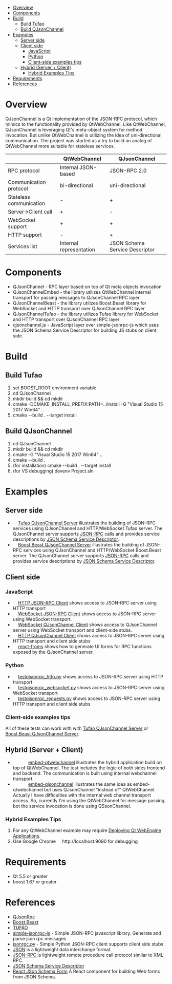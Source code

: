 - [Overview](#overview)
- [Components](#components)
- [Build](#build)
  - [Build Tufao](#build-tufao)
  - [Build QJsonChannel](#build-qjsonchannel)
- [Examples](#examples)
  - [Server side](#server-side)
  - [Client side](#client-side)
    - [JavaScript](#javascript)
    - [Python](#python)
    - [Client-side examples tips](#client-side-examples-tips)
  - [Hybrid (Server + Client)](#hybrid-server--client)
    - [Hybrid Examples Tips](#hybrid-examples-tips)
- [Requirements](#requirements)
- [References](#references)

# Overview

QJsonChannel is a Qt implementation of the JSON-RPC protocol, which mimics to the functionality provided by QtWebChannel.
Like QtWebChannel, QJsonChannel is leveraging Qt's meta-object system for method invocation. But unlike QtWebChannel is utilizing the idea of uni-directional communication. The project was started as a try to build an analog of QtWebChannel more suitable for stateless services.

|                           | QtWebChannel              | QJsonChannel                  |
|---                        |---                        |---                            |
| RPC protocol              | Internal JSON-based       | JSON-RPC 2.0                  |
| Communication protocol    | bi-directional            | uni-directional               |
| Stateless communication   | -                         |  +                            |
| Server->Client call       | +                         |  -                            |
| WebSocket support         | +                         |  +                            |
| HTTP support              | -                         |  +                            |
| Services list             | Internal representation   | JSON Schema Service Descriptor|

# Components

* QJsonChannel - RPC layer based on top of Qt meta objects invocation
* QJsonChannelEmbed - the library utilizes QtWebChannel internal transport for passing messages to QJsonChannel RPC layer
* QJsonChannelBeast - the library utilizes Boost.Beast library for WebSocket and HTTP transport over QJsonChannel RPC layer
* QJsonChannelTufao - the library utilizes Tufao library for WebSocket and HTTP transport over QJsonChannel RPC layer
* qjsonchannel.js - JavaScript layer over simple-jsonrpc-js which uses the JSON Schema Service Descriptor for building JS stubs on client side. 

# Build

## Build Tufao 
1. set BOOST_ROOT environment variable
2. cd QJsonChannel
3. mkdir build && cd mkdir
4. cmake -DCMAKE_INSTALL_PREFIX:PATH=../install -G "Visual Studio 15 2017 Win64" ..
5. cmake --build . --target install

## Build QJsonChannel
1. cd QJsonChannel
3. mkdir build && cd mkdir
2. cmake -G "Visual Studio 15 2017 Win64" ..
4. cmake --build . 
5. (for installation) cmake --build . --target install 
6. (for VS debugging) devenv Project.sln

# Examples

## Server side
- <img src="https://seeklogo.com/images/C/c-logo-43CE78FF9C-seeklogo.com.png" width="12" height="12"> [Tufao QJsonChannel Server](https://github.com/kdeyev/QJsonChannel/tree/master/examples/tufao-server) illustrates the building of JSON-RPC services using QJsonChannel and HTTP/WebSocket Tufao server. The QJsonChannel server supports [JSON-RPC](http://jsonrpc.org/)  calls and provides service descriptions by [JSON Schema Service Descriptor](https://jsonrpc.org/historical/).
- <img src="https://seeklogo.com/images/C/c-logo-43CE78FF9C-seeklogo.com.png" width="12" height="12"> [Boost.Beast QJsonChannel Server](https://github.com/kdeyev/QJsonChannel/tree/master/examples/beast-server) illustrates the building of JSON-RPC services using QJsonChannel and HTTP/WebSocket Boost.Beast server. The QJsonChannel server supports [JSON-RPC](http://jsonrpc.org/)  calls and provides service descriptions by [JSON Schema Service Descriptor](https://jsonrpc.org/historical/).
  
## Client side
### JavaScript
- <img src="https://seeklogo.com/images/J/javascript-js-logo-2949701702-seeklogo.com.png" width="12" height="12"> [HTTP JSON-RPC Client](https://github.com/kdeyev/QJsonChannel/blob/master/javascript/examples/http-client/index.html) shows access to JSON-RPC server using HTTP transport 
- <img src="https://seeklogo.com/images/J/javascript-js-logo-2949701702-seeklogo.com.png" width="12" height="12"> [WebSocket JSON-RPC Client](https://github.com/kdeyev/QJsonChannel/blob/master/javascript/examples/ws-client/index.html) shows access to JSON-RPC server using WebSocket transport.
- <img src="https://seeklogo.com/images/J/javascript-js-logo-2949701702-seeklogo.com.png" width="12" height="12"> [WebSocket QJsonChannel Client](https://github.com/kdeyev/QJsonChannel/blob/master/javascript/examples/rpc-ws-client/index.html) shows access to QJsonChannel server using WebSocket transport and client-side stubs.
- <img src="https://seeklogo.com/images/J/javascript-js-logo-2949701702-seeklogo.com.png" width="12" height="12"> [HTTP QJsonChannel Client](https://github.com/kdeyev/QJsonChannel/blob/master/javascript/examples/rpc-http-client/index.html) shows access to JSON-RPC server using HTTP transport and client side stubs
- <img src="https://seeklogo.com/images/R/react-logo-7B3CE81517-seeklogo.com.png" width="12" height="12"> [react-froms](https://github.com/kdeyev/QJsonChannel/tree/master/javascript/examples/react-froms-client) shows how to generate UI forms for RPC functions exposed by the QJsonChannel server. 

### Python
- <img src="https://seeklogo.com/images/P/python-logo-A32636CAA3-seeklogo.com.png" width="12" height="12"> [testqjsonrpc_http.py](https://github.com/kdeyev/QJsonChannel/blob/master/python/testqjsonrpc_http.py) shows access to JSON-RPC server using HTTP transport
- <img src="https://seeklogo.com/images/P/python-logo-A32636CAA3-seeklogo.com.png" width="12" height="12"> [testqjsonrpc_websocket.py](https://github.com/kdeyev/QJsonChannel/blob/master/python/testqjsonrpc_websocket.py) shows access to JSON-RPC server using WebSocket transport
- <img src="https://seeklogo.com/images/P/python-logo-A32636CAA3-seeklogo.com.png" width="12" height="12"> [testqjsonrpc_requests.py](https://github.com/kdeyev/QJsonChannel/blob/master/python/testqjsonrpc_requests.py) shows access to JSON-RPC server using HTTP transport and client side stubs
### Client-side examples tips
All of these tests can work with with [Tufao QJsonChannel Server](https://github.com/kdeyev/QJsonChannel/tree/master/examples/tufao-server) or [Boost.Beast QJsonChannel Server](https://github.com/kdeyev/QJsonChannel/tree/master/examples/beast-server).

## Hybrid (Server + Client)
* <img src="https://seeklogo.com/images/C/c-logo-43CE78FF9C-seeklogo.com.png" width="12" height="12"> <img src="https://seeklogo.com/images/Q/qt-logo-1631E0218A-seeklogo.com.png" width="12" height="12"> <img src="https://seeklogo.com/images/J/javascript-js-logo-2949701702-seeklogo.com.png" width="12" height="12"> [embed-qtwebchannel](https://github.com/kdeyev/QJsonChannel/blob/master/examples/embed-qtwebchannel/src/main.cpp) illustrates the hybrid application build on top of QtWebChannel. 
    The test includes the logic of both sides frontend and backend. The communication is built using internal webchannel transport.
* <img src="https://seeklogo.com/images/C/c-logo-43CE78FF9C-seeklogo.com.png" width="12" height="12"> <img src="https://seeklogo.com/images/Q/qt-logo-1631E0218A-seeklogo.com.png" width="12" height="12"> <img src="https://seeklogo.com/images/J/javascript-js-logo-2949701702-seeklogo.com.png" width="12" height="12"> [embed-qjsonchannel](https://github.com/kdeyev/QJsonChannel/blob/master/examples/embed-qjsonchannel/src/main.cpp) illustrates the same idea as embed-qtwebchannel but uses QJsonChannel "instead of" QtWebChannel.
    Actually I have difficulties with the internal web channel transport access.
    So, currently I'm using the QtWebChannel for message passing, bot the service invocation is done using QSsonChannel.
### Hybrid Examples Tips
1. For any QtWebChannel example may require [Deploying Qt WebEngine Applications](https://doc.qt.io/qt-5/qtwebengine-deploying.html).
2. Use Google Chrome <img src="https://seeklogo.com/images/G/google-chrome-logo-95B6A0B483-seeklogo.com.png" width="12" height="12"> http://localhost:9090 for debugging

Requirements
============
- Qt 5.5 or greater
- boost 1.67 or greater

References
==========
- [QJsonRpc](https://bitbucket.org/devonit/qjsonrpc)
- [Boost.Beast](https://github.com/boostorg/beast)
- [TUFÃO](http://vinipsmaker.github.io/tufao/)
- [simple-jsonrpc-js](https://github.com/jershell/simple-jsonrpc-js) - Simple JSON-RPC javascript library. Generate and parse json rpc messages
- [jsonrpc.py](https://www.simple-is-better.org/rpc/jsonrpc.py) - Simple Python JSON-RPC client supports client side stubs
- [JSON](http://www.json.org/) is a lightweight data interchange format.
- [JSON-RPC](http://jsonrpc.org/) is lightweight remote procedure call protocol similar to XML-RPC.
- [JSON Schema Service Descriptor](https://jsonrpc.org/historical/json-schema-service-descriptor.html)
- [React JSon Schema Form](https://github.com/mozilla-services/react-jsonschema-form) A React component for building Web forms from JSON Schema.
